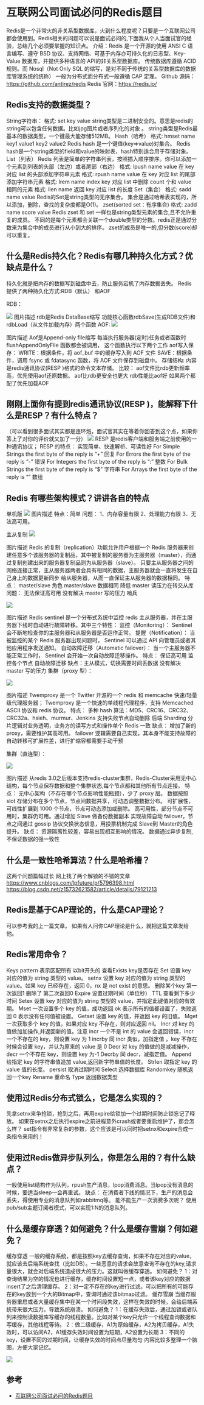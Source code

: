 # 互联网公司面试必问的Redis题目

Redis是一个非常火的非关系型数据库，火到什么程度呢？只要是一个互联网公司都会使用到。Redis相关的问题可以说是面试必问的,下面我从个人当面试官的经验，总结几个必须要掌握的知识点。
介绍：Redis 是一个开源的使用 ANSI C 语言编写、遵守 BSD 协议、支持网络、可基于内存亦可持久化的日志型、Key-Value 数据库，并提供多种语言的 API的非关系型数据库。
传统数据库遵循 ACID 规则。而 Nosql（Not Only SQL 的缩写，是对不同于传统的关系型数据库的数据库管理系统的统称） 一般为分布式而分布式一般遵循 CAP 定理。
Github 源码：https://github.com/antirez/redis
Redis 官网：https://redis.io/

## Redis支持的数据类型？

String字符串：
格式: set key value
string类型是二进制安全的。意思是redis的string可以包含任何数据。比如jpg图片或者序列化的对象 。
string类型是Redis最基本的数据类型，一个键最大能存储512MB。
Hash（哈希）
格式: hmset name key1 value1 key2 value2
Redis hash 是一个键值(key=>value)对集合。
Redis hash是一个string类型的field和value的映射表，hash特别适合用于存储对象。
List（列表）
Redis 列表是简单的字符串列表，按照插入顺序排序。你可以添加一个元素到列表的头部（左边）或者尾部（右边）
格式: lpush name value
在 key 对应 list 的头部添加字符串元素
格式: rpush name value
在 key 对应 list 的尾部添加字符串元素
格式: lrem name index
key 对应 list 中删除 count 个和 value 相同的元素
格式: llen name
返回 key 对应 list 的长度
Set（集合）
格式: sadd name value
Redis的Set是string类型的无序集合。
集合是通过哈希表实现的，所以添加，删除，查找的复杂度都是O(1)。
zset(sorted set：有序集合)
格式: zadd name score value
Redis zset 和 set 一样也是string类型元素的集合,且不允许重复的成员。
不同的是每个元素都会关联一个double类型的分数。redis正是通过分数来为集合中的成员进行从小到大的排序。
zset的成员是唯一的,但分数(score)却可以重复。

## 什么是Redis持久化？Redis有哪几种持久化方式？优缺点是什么？

持久化就是把内存的数据写到磁盘中去，防止服务宕机了内存数据丢失。
Redis 提供了两种持久化方式:RDB（默认） 和AOF

RDB：

![](../images/redis-1.png)
图片描述
rdb是Redis DataBase缩写
功能核心函数rdbSave(生成RDB文件)和rdbLoad（从文件加载内存）两个函数
AOF:
![](../images/redis-2.jpg)

图片描述
Aof是Append-only file缩写
每当执行服务器(定时)任务或者函数时flushAppendOnlyFile 函数都会被调用， 这个函数执行以下两个工作
aof写入保存：
WRITE：根据条件，将 aof_buf 中的缓存写入到 AOF 文件
SAVE：根据条件，调用 fsync 或 fdatasync 函数，将 AOF 文件保存到磁盘中。
存储结构:
内容是redis通讯协议(RESP )格式的命令文本存储。
比较：
aof文件比rdb更新频率高，优先使用aof还原数据。
aof比rdb更安全也更大
rdb性能比aof好
如果两个都配了优先加载AOF


## 刚刚上面你有提到redis通讯协议(RESP )，能解释下什么是RESP？有什么特点？


（可以看到很多面试其实都是连环炮，面试官其实在等着你回答到这个点，如果你答上了对你的评价就又加了一分）
![](../images/redis-3.jpg)
RESP 是redis客户端和服务端之前使用的一种通讯协议；
RESP 的特点：
实现简单、快速解析、可读性好
For Simple Strings the first byte of the reply is “+” 回复
For Errors the first byte of the reply is “-” 错误
For Integers the first byte of the reply is “:” 整数
For Bulk Strings the first byte of the reply is “$” 字符串
For Arrays the first byte of the reply is “” 数组


## Redis 有哪些架构模式？讲讲各自的特点

单机版
![](../images/redis-4.jpg)
图片描述
特点：简单
问题：
1、内存容量有限 2、处理能力有限 3、无法高可用。

主从复制
![](../images/redis-5.jpg)

图片描述
Redis 的复制（replication）功能允许用户根据一个 Redis 服务器来创建任意多个该服务器的复制品，其中被复制的服务器为主服务器（master），而通过复制创建出来的服务器复制品则为从服务器（slave）。 只要主从服务器之间的网络连接正常，主从服务器两者会具有相同的数据，主服务器就会一直将发生在自己身上的数据更新同步 给从服务器，从而一直保证主从服务器的数据相同。
特点：
master/slave 角色
master/slave 数据相同
降低 master 读压力在转交从库
问题：
无法保证高可用
没有解决 master 写的压力
哨兵

![](../images/redis-6.jpg)

图片描述
Redis sentinel 是一个分布式系统中监控 redis 主从服务器，并在主服务器下线时自动进行故障转移。其中三个特性：
监控（Monitoring）： Sentinel 会不断地检查你的主服务器和从服务器是否运作正常。
提醒（Notification）： 当被监控的某个 Redis 服务器出现问题时， Sentinel 可以通过 API 向管理员或者其他应用程序发送通知。
自动故障迁移（Automatic failover）： 当一个主服务器不能正常工作时， Sentinel 会开始一次自动故障迁移操作。
特点：
保证高可用
监控各个节点
自动故障迁移
缺点：主从模式，切换需要时间丢数据
没有解决 master 写的压力
集群（proxy 型）：

![](../images/redis-7.jpg)


图片描述
Twemproxy 是一个 Twitter 开源的一个 redis 和 memcache 快速/轻量级代理服务器； Twemproxy 是一个快速的单线程代理程序，支持 Memcached ASCII 协议和 redis 协议。
特点：
多种 hash 算法：MD5、CRC16、CRC32、CRC32a、hsieh、murmur、Jenkins
支持失败节点自动删除
后端 Sharding 分片逻辑对业务透明，业务方的读写方式和操作单个 Redis 一致
缺点：
增加了新的 proxy，需要维护其高可用。
failover 逻辑需要自己实现，其本身不能支持故障的自动转移可扩展性差，进行扩缩容都需要手动干预

集群（直连型）：

![](../images/redis-8.jpg)

图片描述
从redis 3.0之后版本支持redis-cluster集群，Redis-Cluster采用无中心结构，每个节点保存数据和整个集群状态,每个节点都和其他所有节点连接。
特点：
无中心架构（不存在哪个节点影响性能瓶颈），少了 proxy 层。
数据按照 slot 存储分布在多个节点，节点间数据共享，可动态调整数据分布。
可扩展性，可线性扩展到 1000 个节点，节点可动态添加或删除。
高可用性，部分节点不可用时，集群仍可用。通过增加 Slave 做备份数据副本
实现故障自动 failover，节点之间通过 gossip 协议交换状态信息，用投票机制完成 Slave到 Master的角色提升。
缺点：
资源隔离性较差，容易出现相互影响的情况。
数据通过异步复制,不保证数据的强一致性

## 什么是一致性哈希算法？什么是哈希槽？
这两个问题篇幅过长 网上找了两个解锁的不错的文章
https://www.cnblogs.com/lpfuture/p/5796398.html
https://blog.csdn.net/z15732621582/article/details/79121213


## Redis是基于CAP理论的，什么是CAP理论？
可以参考我的上一篇文章。
如果有人问你CAP理论是什么，就把这篇文章发给他。

## Redis常用命令？

Keys pattern
表示区配所有
以bit开头的
查看Exists key是否存在
Set
设置 key 对应的值为 string 类型的 value。
setnx
设置 key 对应的值为 string 类型的 value。如果 key 已经存在，返回 0，nx 是 not exist 的意思。
删除某个key
第一次返回1 删除了 第二次返回0
Expire
设置过期时间（单位秒）
TTL
查看剩下多少时间
Setex
设置 key 对应的值为 string 类型的 value，并指定此键值对应的有效期。
Mset
一次设置多个 key 的值，成功返回 ok 表示所有的值都设置了，失败返回 0 表示没有任何值被设置。
Getset
设置 key 的值，并返回 key 的旧值。
Mget
一次获取多个 key 的值，如果对应 key 不存在，则对应返回 nil。
Incr
对 key 的值做加加操作,并返回新的值。注意 incr 一个不是 int 的 value 会返回错误，incr 一个不存在的 key，则设置 key 为 1
incrby
同 incr 类似，加指定值 ，key 不存在时候会设置 key，并认为原来的 value 是 0
Decr
对 key 的值做的是减减操作，decr 一个不存在 key，则设置 key 为-1
Decrby
同 decr，减指定值。
Append
给指定 key 的字符串值追加 value,返回新字符串值的长度。
Strlen
取指定 key 的 value 值的长度。
persist
取消过期时间
Select
选择数据库
Randomkey
随机返回一个key
Rename
重命名
Type
返回数据类型
## 使用过Redis分布式锁么，它是怎么实现的？

先拿setnx来争抢锁，抢到之后，再用expire给锁加一个过期时间防止锁忘记了释放。
如果在setnx之后执行expire之前进程意外crash或者要重启维护了，那会怎么样？
set指令有非常复杂的参数，这个应该是可以同时把setnx和expire合成一条指令来用的！

## 使用过Redis做异步队列么，你是怎么用的？有什么缺点？

一般使用list结构作为队列，rpush生产消息，lpop消费消息。当lpop没有消息的时候，要适当sleep一会再重试。
缺点：
在消费者下线的情况下，生产的消息会丢失，得使用专业的消息队列如rabbitmq等。
能不能生产一次消费多次呢？
使用pub/sub主题订阅者模式，可以实现1:N的消息队列。

## 什么是缓存穿透？如何避免？什么是缓存雪崩？何如避免？

缓存穿透
一般的缓存系统，都是按照key去缓存查询，如果不存在对应的value，就应该去后端系统查找（比如DB）。一些恶意的请求会故意查询不存在的key,请求量很大，就会对后端系统造成很大的压力。这就叫做缓存穿透。
如何避免？
1：对查询结果为空的情况也进行缓存，缓存时间设置短一点，或者该key对应的数据insert了之后清理缓存。
2：对一定不存在的key进行过滤。可以把所有的可能存在的key放到一个大的Bitmap中，查询时通过该bitmap过滤。
缓存雪崩
当缓存服务器重启或者大量缓存集中在某一个时间段失效，这样在失效的时候，会给后端系统带来很大压力。导致系统崩溃。
如何避免？
1：在缓存失效后，通过加锁或者队列来控制读数据库写缓存的线程数量。比如对某个key只允许一个线程查询数据和写缓存，其他线程等待。
2：做二级缓存，A1为原始缓存，A2为拷贝缓存，A1失效时，可以访问A2，A1缓存失效时间设置为短期，A2设置为长期
3：不同的key，设置不同的过期时间，让缓存失效的时间点尽量均匀
内容比较多整理一个脑图，方便大家记忆。

![](../images/redis-9.png)


## 参考

- [互联网公司面试必问的Redis题目](https://www.imooc.com/article/74478)
